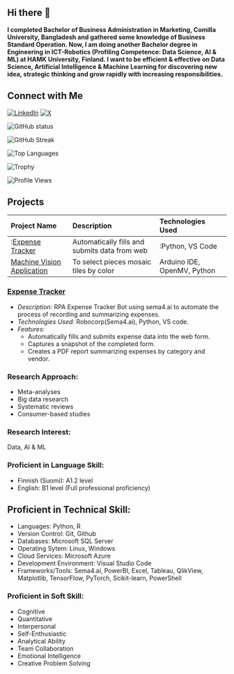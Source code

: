 ## Hi there 👋

**I completed Bachelor of Business Administration in Marketing, Comilla University, Bangladesh and gathered some knowledge of Business Standard Operation. Now, I am doing another Bachelor degree in Engineering in ICT-Robotics (Profiling Competence: Data Science, AI & ML) at HAMK University, Finland. I want to be efficient & effective on Data Science, Artificial Intelligence & Machine Learning for discovering new idea, strategic thinking and grow rapidly with increasing responsibilities.**

## Connect with Me
[![LinkedIn](https://img.shields.io/badge/-LinkedIn-0077B5?logo=linkedin&logoColor=white)](https://www.linkedin.com/in/jahidulislamin/)
[![X](https://img.shields.io/badge/-X-1DA1F2?logo=X&logoColor=white)](https://x.com/jahidulislamtwt)

![GitHub status](https://github-readme-stats.vercel.app/api?username=jahid-github&show_icons=true&theme=radical)

![GitHub Streak](https://streak-stats.demolab.com/?user=jahid-github&theme=radical)

![Top Languages](https://github-readme-stats.vercel.app/api/top-langs/?username=jahid-github&layout=compact&theme=radical)

![Trophy](https://github-profile-trophy.vercel.app/?username=jahid-github&theme=onestar)

![Profile Views](https://komarev.com/ghpvc/?username=jahid-github&color=blue)

## Projects
| Project Name       | Description                                   | Technologies Used |
|:-------------------|:--------------------------------------       |:-------------------|
| :[Expense Tracker](https://github.com/jahid-github/RPA-Expense-Tracker)    | Automatically fills and submits data from web | :Python, VS Code   |
| [Machine Vision Application](https://github.com/jahid-github/A-machine-vision-application-with-Arduino-Nicla-Vision-to-select-pieces-mosaic-tiles-by-color) | To select pieces mosaic tiles by color| Arduino IDE, OpenMV, Python |

### [Expense Tracker](https://github.com/jahid-github/RPA-Expense-Tracker)
- *Description:* RPA Expense Tracker Bot using sema4.ai to automate the process of recording and summarizing expenses.
- *Technologies Used:* Robocorp(Sema4.ai), Python, VS code.
- *Features:*
  - Automatically fills and submits expense data into the web form.
  - Captures a snapshot of the completed form.
  - Creates a PDF report summarizing expenses by category and vendor.

### Research Approach:
- Meta-analyses
- Big data research 
- Systematic reviews
- Consumer-based studies
  
### Research Interest:
Data, AI & ML

### Proficient in Language Skill:
- Finnish (Suomi): A1.2 level
- English: B1 level (Full professional proficiency)

## Proficient in Technical Skill:
- Languages: Python, R
- Version Control: Git, Github
- Databases: Microsoft SQL Server 
- Operating Sytem: Linux, Windows
- Cloud Services: Microsoft Azure
- Development Environment: Visual Studio Code
- Frameworks/Tools: Sema4.ai, PowerBI, Excel, Tableau, QlikView, Matplotlib, TensorFlow, PyTorch, Scikit-learn, PowerShell
  
### Proficient in Soft Skill:
- Cognitive
- Quantitative
- Interpersonal
- Self-Enthusiastic
- Analytical Ability
- Team Collaboration 
- Emotional Intelligence
- Creative Problem Solving 
